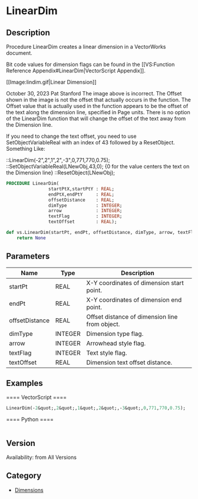 # LinearDim

## Description
Procedure LinearDim creates a linear dimension in a VectorWorks document.

Bit code values for dimension flags can be found in the [[VS:Function Reference Appendix#LinearDim|VectorScript Appendix]].

[[Image:lindim.gif|Linear Dimension]]


October 30, 2023 Pat Stanford
The image above is incorrect. The Offset shown in the image is not the offset that actually occurs in the function. The Offset value that is actually used in the function appears to be the offset of the text along the dimension line, specified in Page units. There is no option of the LinearDim function that will change the offset of the text away from the Dimension line.

If you need to change the text offset, you need to use SetObjectVariableReal with an index of 43 followed by a ResetObject.  Something Like:

::LinearDim(-2",2",1",2",-3",0,771,770,0.75);
::SetObjectVariableReal(LNewObj,43,0); {0 for the value centers the text on the Dimension line}
::ResetObject(LNewObj);

```pascal
PROCEDURE LinearDim(
				startPtX,startPtY : REAL;
				endPtX,endPtY     : REAL;
				offsetDistance    : REAL;
				dimType           : INTEGER;
				arrow             : INTEGER;
				textFlag          : INTEGER;
				textOffset        : REAL);
```

```python
def vs.LinearDim(startPt, endPt, offsetDistance, dimType, arrow, textFlag, textOffset):
    return None
```

## Parameters
|Name|Type|Description|
|---|---|---|
|startPt|REAL|X-Y coordinates of dimension start point.|
|endPt|REAL|X-Y coordinates of dimension end point.|
|offsetDistance|REAL|Offset distance of dimension line from object.|
|dimType|INTEGER|Dimension type flag.|
|arrow|INTEGER|Arrowhead style flag.|
|textFlag|INTEGER|Text style flag.|
|textOffset|REAL|Dimension text offset distance.|

## Examples
==== VectorScript ====
```pascal
LinearDim(-2&quot;,2&quot;,1&quot;,2&quot;,-3&quot;,0,771,770,0.75);
```
==== Python ====
```python

```

## Version
Availability: from All Versions

## Category
* [Dimensions](../Categories/Dimensions.md)
